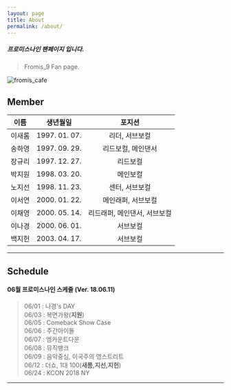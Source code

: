 ```yaml
---
layout: page
title: About
permalink: /about/
---
```


##### 프로미스나인 팬페이지 입니다.
> Fromis_9 Fan page.

![fromis_cafe](https://scontent-icn1-1.cdninstagram.com/vp/ccca186e46fa67b0ea1c496d75613a44/5BADCF1E/t51.2885-15/s640x640/sh0.08/e35/29402618_1824671504223049_4964527464513536000_n.jpg)

## Member

| 이름 | 생년월일 | 포지션 |
| :--------: | :--------: | :--------: |
| 이새롬 | 1997. 01. 07. | 리더, 서브보컬 |
| 송하영 | 1997. 09. 29. | 리드보컬, 메인댄서 |
| 장규리 | 1997. 12. 27. | 리드보컬 |
| 박지원 | 1998. 03. 20. | 메인보컬 |
| 노지선 | 1998. 11. 23. | 센터, 서브보컬 |
| 이서연 | 2000. 01. 22. | 메인래퍼, 서브보컬 |
| 이채영 | 2000. 05. 14. | 리드래퍼, 메인댄서, 서브보컬 |
| 이나경 | 2000. 06. 01. | 서브보컬 |
| 백지헌 | 2003. 04. 17. | 서브보컬 |

---

## Schedule

#### 06월 프로미스나인 스케줄 (Ver. 18.06.11)

> 06/01 : 나경's DAY  
06/03 : 복면가왕(**지원**)  
06/05 : Comeback Show Case  
06/06 : 주간아이돌  
06/07 : 엠카운트다운  
06/08 : 뮤직뱅크  
06/09 : 음악중심, 이국주의 영스트리트  
06/12 : 더쇼, 1대 100(**새롬,지선,지헌**)  
06/24 : KCON 2018 NY  

---
